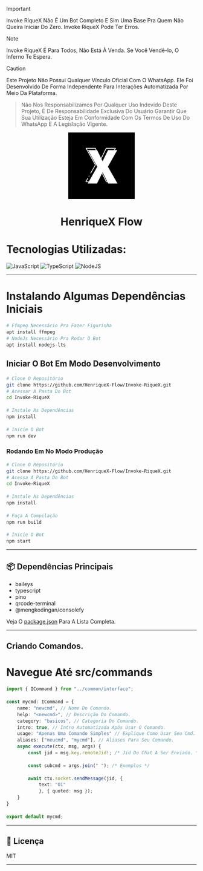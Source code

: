 > [!IMPORTANT]
> Invoke RiqueX Não É Um Bot Completo E Sim Uma Base Pra Quem Não Queira Iniciar Do Zero.
> Invoke RiqueX Pode Ter Erros.

> [!NOTE]
> Invoke RiqueX É Para Todos, Não Está À Venda. Se Você Vendê-lo, O Inferno Te Espera.

> [!CAUTION]
> Este Projeto Não Possui Qualquer Vínculo Oficial Com O WhatsApp. Ele Foi Desenvolvido De Forma Independente Para Interações Automatizada Por Meio Da Plataforma.

> Não Nos Responsabilizamos Por Qualquer Uso Indevido Deste Projeto, É De Responsabilidade Exclusiva Do Usuário Garantir Que Sua Utilização Esteja Em Conformidade Com Os Termos De Uso Do WhatsApp E A Legislação Vigente.

<p align="center">
<img src="./media/doc.jpg" width="35%" style="margin-left": auto;margin-right: auto;display: block;">
</p>
<h1 align="center">HenriqueX Flow</h1>

# Tecnologias Utilizadas:

![JavaScript](https://img.shields.io/badge/javascript-%23323330.svg?style=for-the-badge&logo=javascript&logoColor=%23F7DF1E) ![TypeScript](https://img.shields.io/badge/typescript-%23007ACC.svg?style=for-the-badge&logo=typescript&logoColor=white) ![NodeJS](https://img.shields.io/badge/node.js-6DA55F?style=for-the-badge&logo=node.js&logoColor=white)

---

# Instalando Algumas Dependências Iniciais

```bash
# Ffmpeg Necessário Pra Fazer Figurinha
apt install ffmpeg
# NodeJs Necessário Pra Rodar O Bot
apt install nodejs-lts
```

## Iniciar O Bot Em Modo Desenvolvimento

```bash
# Clone O Repositório
git clone https://github.com/HenriqueX-Flow/Invoke-RiqueX.git
# Acessar A Pasta Do Bot
cd Invoke-RiqueX

# Instale As Dependências
npm install

# Inicie O Bot
npm run dev
```

### Rodando Em No Modo Produção

```bash
# Clone O Repositório
git clone https://github.com/HenriqueX-Flow/Invoke-RiqueX.git
# Acessa A Pasta Do Bot
cd Invoke-RiqueX

# Instale As Dependências
npm install

# Faça A Compilação
npm run build

# Inicie O Bot
npm start
```

---

## 📦 Dependências Principais

- baileys
- typescript
- pino
- qrcode-terminal
- @mengkodingan/consolefy

Veja O [package.json](https://github.com/HenriqueX-Flow/Invoke-RiqueX/blob/main/package.json) Para A Lista Completa.

---

## Criando Comandos.

# Navegue Até src/commands

```typescript
import { ICommand } from "../common/interface";

const mycmd: ICommand = {
    name: "newcmd", // Nome Do Comando.
    help: "<newcmd>", // Descrição Do Comando.
    category: "basicos", // Categoria Do Comando.
    intro: true, // Intro Automatizada Após Usar O Comando.
    usage: "Apenas Uma Comando Simples" // Explique Como Usar Seu Cmd.
    aliases: ["meucmd", "mycmd"], // Aliases Para Seu Comando.
    async execute(ctx, msg, args) {
        const jid = msg.key.remoteJid!; /* Jid Do Chat A Ser Enviado. */

        const subcmd = args.join(" "); /* Exemplos */

        await ctx.socket.sendMessage(jid, {
            text: "Oi"
            }, { quoted: msg });
    }
}

export default mycmd;
```

---

## 📝 Licença

MIT

---
